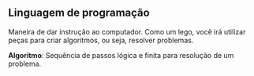 ## Linguagem de programação

Maneira de dar instrução ao computador.
Como um lego, você irá utilizar peças para criar algoritmos, ou seja, resolver problemas.

**Algoritmo**: Sequência de passos lógica e finita para resolução de um problema.